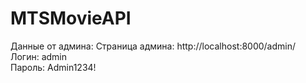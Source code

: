 # MTSMovieAPI

Данные от админа: 
Страница админа: http://localhost:8000/admin/  
Логин: admin  
Пароль: Admin1234!  
